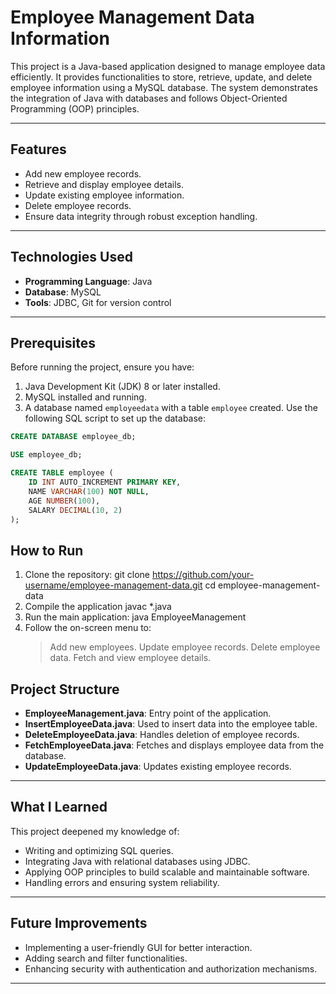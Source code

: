 
# Employee Management Data Information

This project is a Java-based application designed to manage employee data efficiently. It provides functionalities to store, retrieve, update, and delete employee information using a MySQL database. The system demonstrates the integration of Java with databases and follows Object-Oriented Programming (OOP) principles.

---

## Features

- Add new employee records.
- Retrieve and display employee details.
- Update existing employee information.
- Delete employee records.
- Ensure data integrity through robust exception handling.

---

## Technologies Used

- **Programming Language**: Java
- **Database**: MySQL
- **Tools**: JDBC, Git for version control

---

## Prerequisites

Before running the project, ensure you have:

1. Java Development Kit (JDK) 8 or later installed.
2. MySQL installed and running.
3. A database named `employeedata` with a table `employee` created. Use the following SQL script to set up the database:

```sql
CREATE DATABASE employee_db;

USE employee_db;

CREATE TABLE employee (
    ID INT AUTO_INCREMENT PRIMARY KEY,
    NAME VARCHAR(100) NOT NULL,
    AGE NUMBER(100),
    SALARY DECIMAL(10, 2)
);
```

## How to Run
1. Clone the repository:
   git clone https://github.com/your-username/employee-management-data.git
   cd employee-management-data
2. Compile the application
   javac *.java
3. Run the main application:
   java EmployeeManagement
4. Follow the on-screen menu to:
   > Add new employees.
   > Update employee records.
   > Delete employee data.
   > Fetch and view employee details.
   
## Project Structure

- **EmployeeManagement.java**: Entry point of the application.
- **InsertEmployeeData.java**: Used to insert data into the employee table. 
- **DeleteEmployeeData.java**: Handles deletion of employee records.
- **FetchEmployeeData.java**: Fetches and displays employee data from the database.
- **UpdateEmployeeData.java**: Updates existing employee records.
---

## What I Learned

This project deepened my knowledge of:
- Writing and optimizing SQL queries.
- Integrating Java with relational databases using JDBC.
- Applying OOP principles to build scalable and maintainable software.
- Handling errors and ensuring system reliability.

---

## Future Improvements

- Implementing a user-friendly GUI for better interaction.
- Adding search and filter functionalities.
- Enhancing security with authentication and authorization mechanisms.

---


